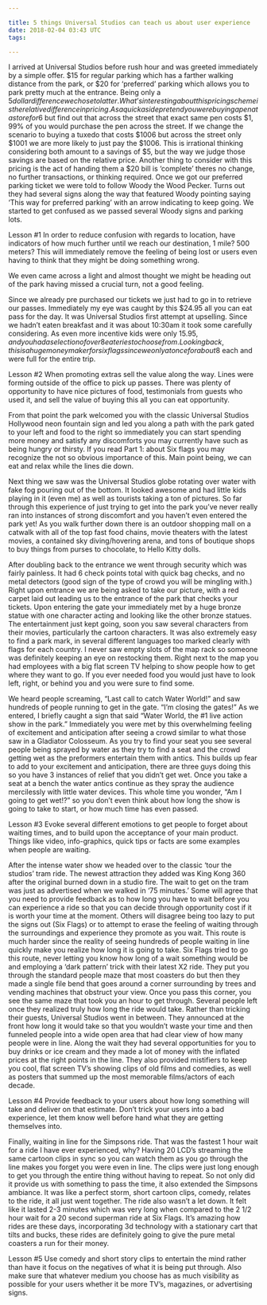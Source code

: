 ```yaml
---

title: 5 things Universal Studios can teach us about user experience
date: 2018-02-04 03:43 UTC
tags: 

---
```


I arrived at Universal Studios before rush hour and was greeted immediately by a simple offer. $15 for regular parking which has a farther walking distance from the park, or $20 for ‘preferred’ parking which allows you to park pretty much at the entrance. Being only a $5 dollar difference we chose to latter. What’s interesting about this pricing scheme is the relative difference in pricing. As a quick aside pretend you were buying a pen at a store for 6$ but find out that across the street that exact same pen costs $1, 99% of you would purchase the pen across the street. If we change the scenario to buying a tuxedo that costs $1006 but across the street only $1001 we are more likely to just pay the $1006. This is irrational thinking considering both amount to a savings of $5, but the way we judge those savings are based on the relative price. Another thing to consider with this pricing is the act of handing them a $20 bill is ‘complete’ theres no change, no further transactions, or thinking required. Once we got our preferred parking ticket we were told to follow Woody the Wood Pecker. Turns out they had several signs along the way that featured Woody pointing saying ‘This way for preferred parking’ with an arrow indicating to keep going. We started to get confused as we passed several Woody signs and parking lots.

Lesson #1 
In order to reduce confusion with regards to location, have indicators of how much further until we reach our destination, 1 mile? 500 meters? This will immediately remove the feeling of being lost or users even having to think that they might be doing something wrong.

We even came across a light and almost thought we might be heading out of the park having missed a crucial turn, not a good feeling.

Since we already pre purchased our tickets we just had to go in to retrieve our passes. Immediately my eye was caught by this $24.95 all you can eat pass for the day. It was Universal Studios first attempt at upselling. Since we hadn’t eaten breakfast and it was about 10:30am it took some carefully considering. As even more incentive kids were only $15.95, and you had a selection of over 8 eateries to choose from. Looking back, this is a huge money maker for six flags since we only at once for about 8$ each and were full for the entire trip.

Lesson #2 
When promoting extras sell the value along the way. Lines were forming outside of the office to pick up passes. There was plenty of opportunity to have nice pictures of food, testimonials from guests who used it, and sell the value of buying this all you can eat opportunity.

From that point the park welcomed you with the classic Universal Studios Hollywood neon fountain sign and led you along a path with the park gated to your left and food to the right so immediately you can start spending more money and satisfy any discomforts you may currently have such as being hungry or thirsty. If you read Part 1: about Six flags you may recognize the not so obvious importance of this. Main point being, we can eat and relax while the lines die down.

Next thing we saw was the Universal Studios globe rotating over water with fake fog pouring out of the bottom. It looked awesome and had little kids playing in it (even me) as well as tourists taking a ton of pictures. So far through this experience of just trying to get into the park you’ve never really ran into instances of strong discomfort and you haven’t even entered the park yet! As you walk further down there is an outdoor shopping mall on a catwalk with all of the top fast food chains, movie theaters with the latest movies, a contained sky diving/hovering arena, and tons of boutique shops to buy things from purses to chocolate, to Hello Kitty dolls.

After doubling back to the entrance we went through security which was fairly painless. It had 6 check points total with quick bag checks, and no metal detectors (good sign of the type of crowd you will be mingling with.) Right upon entrance we are being asked to take our picture, with a red carpet laid out leading us to the entrance of the park that checks your tickets. Upon entering the gate your immediately met by a huge bronze statue with one character acting and looking like the other bronze statues. The entertainment just kept going, soon you saw several characters from their movies, particularly the cartoon characters. It was also extremely easy to find a park mark, in several different languages too marked clearly with flags for each country. I never saw empty slots of the map rack so someone was definitely keeping an eye on restocking them. Right next to the map you had employees with a big flat screen TV helping to show people how to get where they want to go. If you ever needed food you would just have to look left, right, or behind you and you were sure to find some.

We heard people screaming, “Last call to catch Water World!” and saw hundreds of people running to get in the gate. “I’m closing the gates!” As we entered, I briefly caught a sign that said “Water World, the #1 live action show in the park.” Immediately you were met by this overwhelming feeling of excitement and anticipation after seeing a crowd similar to what those saw in a Gladiator Colosseum. As you try to find your seat you see several people being sprayed by water as they try to find a seat and the crowd getting wet as the preformers entertain them with antics. This builds up fear to add to your excitement and anticipation, there are three guys doing this so you have 3 instances of relief that you didn’t get wet. Once you take a seat at a bench the water antics continue as they spray the audience mercilessly with little water devices. This whole time you wonder, “Am I going to get wet!?” so you don’t even think about how long the show is going to take to start, or how much time has even passed.

Lesson #3 
Evoke several different emotions to get people to forget about waiting times, and to build upon the acceptance of your main product. Things like video, info-graphics, quick tips or facts are some examples when people are waiting.

After the intense water show we headed over to the classic ‘tour the studios’ tram ride. The newest attraction they added was King Kong 360 after the original burned down in a studio fire. The wait to get on the tram was just as advertised when we walked in ‘75 minutes.’ Some will agree that you need to provide feedback as to how long you have to wait before you can experience a ride so that you can decide through opportunity cost if it is worth your time at the moment. Others will disagree being too lazy to put the signs out (Six Flags) or to attempt to erase the feeling of waiting through the surroundings and experience they promote as you wait. This route is much harder since the reality of seeing hundreds of people waiting in line quickly make you realize how long it is going to take. Six Flags tried to go this route, never letting you know how long of a wait something would be and employing a ‘dark pattern’ trick with their latest X2 ride. They put you through the standard people maze that most coasters do but then they made a single file bend that goes around a corner surrounding by trees and vending machines that obstruct your view. Once you pass this corner, you see the same maze that took you an hour to get through. Several people left once they realized truly how long the ride would take. Rather than tricking their guests, Universal Studios went in between. They announced at the front how long it would take so that you wouldn’t waste your time and then funneled people into a wide open area that had clear view of how many people were in line. Along the wait they had several opportunities for you to buy drinks or ice cream and they made a lot of money with the inflated prices at the right points in the line. They also provided mistifiers to keep you cool, flat screen TV’s showing clips of old films and comedies, as well as posters that summed up the most memorable films/actors of each decade.

Lesson #4 
Provide feedback to your users about how long something will take and deliver on that estimate. Don’t trick your users into a bad experience, let them know well before hand what they are getting themselves into.

Finally, waiting in line for the Simpsons ride. That was the fastest 1 hour wait for a ride I have ever experienced, why? Having 20 LCD’s streaming the same cartoon clips in sync so you can watch them as you go through the line makes you forget you were even in line. The clips were just long enough to get you through the entire thing without having to repeat. So not only did it provide us with something to pass the time, it also extended the Simpsons ambiance. It was like a perfect storm, short cartoon clips, comedy, relates to the ride, it all just went together. The ride also wasn’t a let down. It felt like it lasted 2-3 minutes which was very long when compared to the 2 1/2 hour wait for a 20 second superman ride at Six Flags. It’s amazing how rides are these days, incorporating 3d technology with a stationary cart that tilts and bucks, these rides are definitely going to give the pure metal coasters a run for their money.

Lesson #5 
Use comedy and short story clips to entertain the mind rather than have it focus on the negatives of what it is being put through. Also make sure that whatever medium you choose has as much visibility as possible for your users whether it be more TV’s, magazines, or advertising signs.

